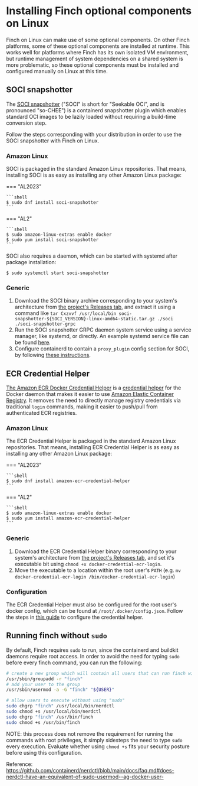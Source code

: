 # Installing Finch optional components on Linux

Finch on Linux can make use of some optional components. On other Finch platforms, some of these optional components are installed at runtime. This works well for platforms where Finch has its own isolated VM environment, but runtime management of system dependencies on a shared system is more problematic, so these optional components must be installed and configured manually on Linux at this time.

## SOCI snapshotter

The [SOCI snapshotter](https://github.com/awslabs/soci-snapshotter?tab=readme-ov-file) ("SOCI" is short for "Seekable OCI", and is pronounced "so-CHEE") is a containerd snapshotter plugin which enables standard OCI images to be lazily loaded without requiring a build-time conversion step. 

Follow the steps corresponding with your distribution in order to use the SOCI snapshotter with Finch on Linux.

### Amazon Linux

SOCI is packaged in the standard Amazon Linux repositories. That means, installing SOCI is as easy as installing any other Amazon Linux package:

=== "AL2023"
    
    ```shell
    $ sudo dnf install soci-snapshotter
    ```

=== "AL2"
    
    ```shell
    $ sudo amazon-linux-extras enable docker
    $ sudo yum install soci-snapshotter
    ```

SOCI also requires a daemon, which can be started with systemd after package installation:

```shell
$ sudo systemctl start soci-snapshotter
```

### Generic

1. Download the SOCI binary archive corresponding to your system's architecture from [the project's Releases tab](https://github.com/awslabs/soci-snapshotter/releases), and extract it using a command like `tar Cxzvvf /usr/local/bin soci-snapshotter-${SOCI_VERSION}-linux-amd64-static.tar.gz ./soci ./soci-snapshotter-grpc`
1. Run the SOCI snapshotter GRPC daemon system service using a service manager, like systemd, or directly. An example systemd service file can be found [here](https://github.com/awslabs/soci-snapshotter/blob/main/soci-snapshotter.service).
1. Configure containerd to contain a `proxy_plugin` config section for SOCI, by following [these instructions](https://github.com/awslabs/soci-snapshotter/blob/main/docs/install.md#config-containerd).

## ECR Credential Helper

[The Amazon ECR Docker Credential Helper](https://github.com/awslabs/amazon-ecr-credential-helper) is a [credential helper](https://github.com/docker/docker-credential-helpers) for the Docker daemon that makes it easier to use [Amazon Elastic Container Registry](https://aws.amazon.com/ecr/). It removes the need to directly manage registry credentials via traditional `login` commands, making it easier to push/pull from authenticated ECR registries.

### Amazon Linux

The ECR Credential Helper is packaged in the standard Amazon Linux repositories. That means, installing ECR Credential Helper is as easy as installing any other Amazon Linux package:

=== "AL2023"

    ```shell
    $ sudo dnf install amazon-ecr-credential-helper
    ```

=== "AL2"

    ```shell
    $ sudo amazon-linux-extras enable docker
    $ sudo yum install amazon-ecr-credential-helper
    ```

### Generic

1. Download the ECR Credential Helper binary corresponding to your system's architecture from [the project's Releases tab](https://github.com/awslabs/amazon-ecr-credential-helper/releases), and set it's executable bit using `chmod +x docker-credential-ecr-login`.
1. Move the executable to a location within the root user's `PATH` (e.g. `mv docker-credential-ecr-login /bin/docker-credential-ecr-login`)

### Configuration

The ECR Credential Helper must also be configured for the root user's docker config, which can be found at `/root/.docker/config.json`. Follow the steps in [this guide](https://github.com/awslabs/amazon-ecr-credential-helper?tab=readme-ov-file#configuration) to configure the credential helper.

## Running finch without `sudo`

By default, Finch requires `sudo` to run, since the containerd and buildkit daemons require root access. In order to avoid the need for typing `sudo` before every finch command, you can run the following:

```bash
# create a new group which will contain all users that can run finch without sudo
/usr/sbin/groupadd -r "finch"
# add your user to the group
/usr/sbin/usermod -a -G "finch" "${USER}"

# allow users to execute without using "sudo"
sudo chgrp "finch" /usr/local/bin/nerdctl
sudo chmod +s /usr/local/bin/nerdctl
sudo chgrp "finch" /usr/bin/finch
sudo chmod +s /usr/bin/finch
```

NOTE: this process does not remove the requirement for running the commands with root privileges, it simply
sidesteps the need to type `sudo` every execution.
Evaluate whether using `chmod +s` fits your security posture before using this configuration.

Reference: https://github.com/containerd/nerdctl/blob/main/docs/faq.md#does-nerdctl-have-an-equivalent-of-sudo-usermod--ag-docker-user-
